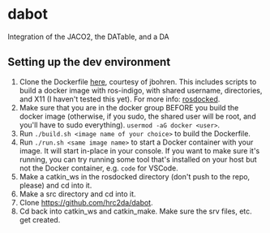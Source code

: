 # dabot
Integration of the JACO2, the DATable, and a DA


## Setting up the dev environment

1. Clone the Dockerfile [here](https://github.com/hrc2da/rosdocked), courtesy of jbohren. This includes scripts to build a docker image with ros-indigo, with shared username, directories, and X11 (I haven't tested this yet). For more info: [rosdocked](https://github.com/jbohren/rosdocked).
2. Make sure that you are in the docker group BEFORE you build the docker image (otherwise, if you sudo, the shared user will be root, and you'll have to sudo everything). `usermod -aG docker <user>`.
3. Run `./build.sh <image name of your choice>` to build the Dockerfile.
4. Run `./run.sh <same image name>` to start a Docker container with your image. It will start in-place in your console. If you want to make sure it's running, you can try running some tool that's installed on your host but not the Docker container, e.g. `code` for VSCode.
5. Make a catkin_ws in the rosdocked directory (don't push to the repo, please) and cd into it.
6. Make a src directory and cd into it.
7. Clone https://github.com/hrc2da/dabot.
8. Cd back into catkin_ws and catkin_make. Make sure the srv files, etc. get created.
